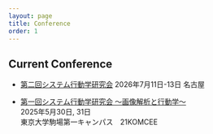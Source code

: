 ```yaml
---
layout: page
title: Conference
order: 1
---
```


## Current Conference

- [第二回システム行動学研究会](/event_02/conference02_home.md) 
    2026年7月11日-13日
    名古屋

- [第一回システム行動学研究会 〜画像解析と行動学〜](/event_01/conference01_home.md)  
    2025年5月30日, 31日  
    東京大学駒場第一キャンパス　21KOMCEE  

